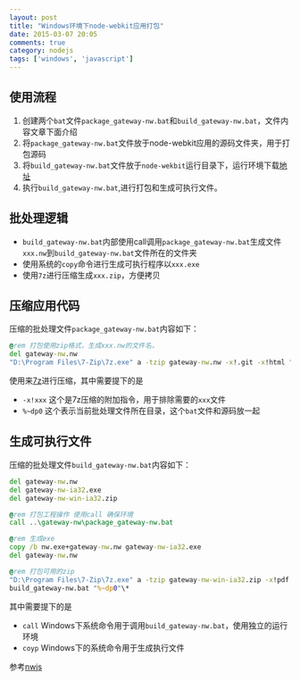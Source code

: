 ```yaml
---
layout: post
title: "Windows环境下node-webkit应用打包"
date: 2015-03-07 20:05
comments: true
category: nodejs
tags: ['windows', 'javascript']
---
```


## 使用流程
1. 创建两个`bat`文件`package_gateway-nw.bat`和`build_gateway-nw.bat`，文件内容文章下面介绍
2. 将`package_gateway-nw.bat`文件放于node-webkit应用的源码文件夹，用于打包源码
3. 将`build_gateway-nw.bat`文件放于`node-wekbit`运行目录下，运行环境下载[地址](https://github.com/nwjs/nw.js#user-content-downloads)
4. 执行`build_gateway-nw.bat`,进行打包和生成可执行文件。

## 批处理逻辑

- `build_gateway-nw.bat`内部使用call调用`package_gateway-nw.bat`生成文件`xxx.nw`到`build_gateway-nw.bat`文件所在的文件夹
- 使用系统的`copy`命令进行生成可执行程序以`xxx.exe`
- 使用`7z`进行压缩生成`xxx.zip`，方便拷贝

## 压缩应用代码

压缩的批处理文件`package_gateway-nw.bat`内容如下：

``` bat
@rem 打包使用zip格式，生成xxx.nw的文件名，
del gateway-nw.nw
"D:\Program Files\7-Zip\7z.exe" a -tzip gateway-nw.nw -x!.git -x!html "%~dp0"\*
```
使用来[7z](http://sparanoid.com/lab/7z/)进行压缩，其中需要提下的是

- `-x!xxx` 这个是7z压缩的附加指令，用于排除需要的`xxx`文件
- `%~dp0` 这个表示当前批处理文件所在目录，这个`bat`文件和源码放一起

## 生成可执行文件

压缩的批处理文件`build_gateway-nw.bat`内容如下：

``` bat
del gateway-nw.nw
del gateway-nw-ia32.exe
del gateway-nw-win-ia32.zip

@rem 打包工程操作 使用call 确保环境
call ..\gateway-nw\package_gateway-nw.bat

@rem 生成exe
copy /b nw.exe+gateway-nw.nw gateway-nw-ia32.exe
del gateway-nw.nw

@rem 打包可用的zip
"D:\Program Files\7-Zip\7z.exe" a -tzip gateway-nw-win-ia32.zip -x!pdf.dll -x!nwsnapshot.exe -x!nw.exe -x!
build_gateway-nw.bat "%~dp0"\*
```
其中需要提下的是

- `call` Windows下系统命令用于调用`build_gateway-nw.bat`，使用独立的运行环境
- `coyp` Windows下的系统命令用于生成执行文件

参考[nwjs](https://github.com/nwjs/nw.js/wiki/How-to-package-and-distribute-your-apps)
